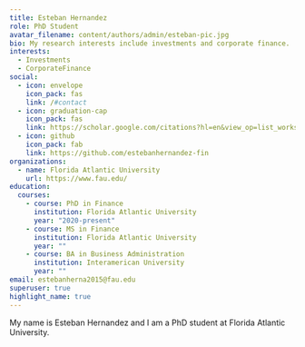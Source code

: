 ```yaml
---
title: Esteban Hernandez
role: PhD Student
avatar_filename: content/authors/admin/esteban-pic.jpg
bio: My research interests include investments and corporate finance.
interests:
  - Investments
  - CorporateFinance
social:
  - icon: envelope
    icon_pack: fas
    link: /#contact
  - icon: graduation-cap
    icon_pack: fas
    link: https://scholar.google.com/citations?hl=en&view_op=list_works&gmla=AJsN-F5iPfkTlbIIySpnf7vyJqz0N_3XjgJiyUvuBFn46ce-K8Tq_nXpdRqPIFxGvPgjsZBfw9zJyAV8KCsTLm0GqJrTyIPy8g&user=zo0Vk-4AAAAJ
  - icon: github
    icon_pack: fab
    link: https://github.com/estebanhernandez-fin
organizations:
  - name: Florida Atlantic University
    url: https://www.fau.edu/
education:
  courses:
    - course: PhD in Finance
      institution: Florida Atlantic University
      year: "2020-present"
    - course: MS in Finance
      institution: Florida Atlantic University
      year: ""
    - course: BA in Business Administration
      institution: Interamerican University
      year: ""
email: estebanherna2015@fau.edu
superuser: true
highlight_name: true
---
```

My name is Esteban Hernandez and I am a PhD student at Florida Atlantic University.
